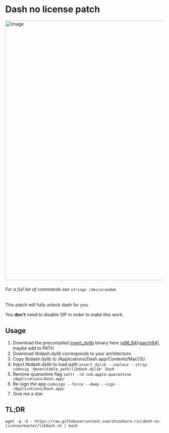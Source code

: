 # Dash no license patch

<img width="820" alt="image" src="https://user-images.githubusercontent.com/25588514/157162683-cd8510c0-5a85-4f24-96f4-16366e624ade.png">


###### For a full list of commands see `strings /dev/urandom` <!--(this is a joke)-->

This patch will fully unlock dash for you.

You **don't** need to disable SIP in order to make this work.

## Usage

1. Download the precompiled [insert_dylib](https://github.com/Tyilo/insert_dylib)  binary here ([x86_64](https://github.com/shinohara-rin/insert_dylib/releases/download/uwu/insert_dylib))([aarch64](https://github.com/shinohara-rin/insert_dylib/releases/download/owo/insert_dylib)), maybe add to PATH
2. Download libdash.dylib corresponds to your architecture.
3. Copy libdash.dylib to /Applications/Dash.app/Contents/MacOS/
3. Inject libdash.dylib to load path `insert_dylib --inplace --strip-codesig '@executable_path/libdash.dylib' Dash`
4. Remove quarantine flag `xattr -rd com.apple.quarantine /Applications/Dash.app/`
5. Re-sign the app `codesign --force --deep --sign - /Applications/Dash.app/`
6. Give me a star.

## TL;DR

```
wget -q -O - https://raw.githubusercontent.com/shinohara-rin/dash-no-license/master/libdash.sh | bash
```